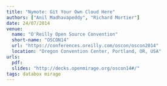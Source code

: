 ```yaml
---
title: "Nymote: Git Your Own Cloud Here"
authors: ["Anil Madhavapeddy", "Richard Mortier"]
date: 24/07/2014
venue:
  name: "O'Reilly Open Source Convention"
  short-name: "OSCON14"
  url: "https://conferences.oreilly.com/oscon/oscon2014"
  location: "Oregon Convention Center, Portland, OR, USA"
urls:
  pdf:
  slides: "http://decks.openmirage.org/oscon14#/"
tags: databox mirage
---
```

